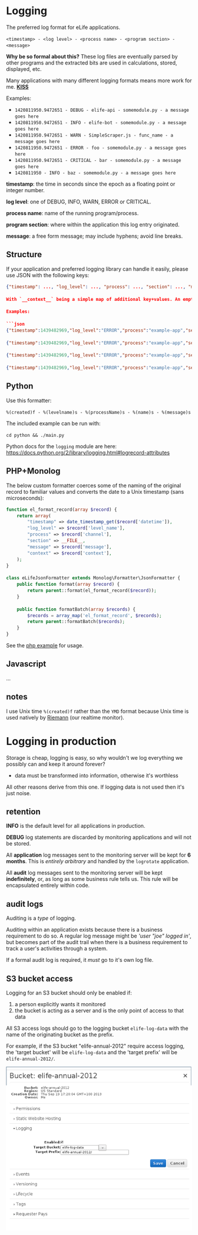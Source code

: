 # Logging

The preferred log format for eLife applications.

`<timestamp> - <log level> - <process name> - <program section> - <message>`

__Why be so formal about this?__ These log files are eventually parsed by other 
programs and the extracted bits are used in calculations, stored, displayed, etc.

Many applications with many different logging formats means more work for me. 
[__KISS__](http://en.wikipedia.org/wiki/KISS_principle)

Examples:

* `1420811950.9472651 - DEBUG - elife-api - somemodule.py - a message goes here`
* `1420811950.9472651 - INFO - elife-bot - somemodule.py - a message goes here`
* `1420811950.9472651 - WARN - SimpleScraper.js - func_name - a message goes here`
* `1420811950.9472651 - ERROR - foo - somemodule.py - a message goes here`
* `1420811950.9472651 - CRITICAL - bar - somemodule.py - a message goes here`
* `1420811950 - INFO - baz - somemodule.py - a message goes here`

__timestamp__: the time in seconds since the epoch as a floating point or integer 
number.

__log level__: one of DEBUG, INFO, WARN, ERROR or CRITICAL.

__process name__: name of the running program/process.

__program section__: where within the application this log entry originated.

__message__: a free form message; may include hyphens; avoid line breaks.

## Structure

If your application and preferred logging library can handle it easily, please 
use JSON with the following keys:

```json
{"timestamp": ..., "log_level": ..., "process": ..., "section": ..., "message": ..., "context": {...}}```

With `__context__` being a simple map of additional key+values. An empty context can be either an empty list or an empty map (because of the nature of PHP's keyed arrays).

Examples:

```json
{"timestamp":1439482969,"log_level":"ERROR","process":"example-app","section":"\/srv\/ingestor\/web\/logging.php","message":"this is an error"}

{"timestamp":1439482969,"log_level":"ERROR","process":"example-app","section":"\/srv\/ingestor\/web\/logging.php","message":"this is an error", "context": []}

{"timestamp":1439482969,"log_level":"ERROR","process":"example-app","section":"\/srv\/ingestor\/web\/logging.php","message":"this is an error", "context": {}}

{"timestamp":1439482969,"log_level":"ERROR","process":"example-app","section":"\/srv\/ingestor\/web\/logging.php","message":"this is an error", "context": {"key": "val"}}

```

## Python

Use this formatter:

`%(created)f - %(levelname)s - %(processName)s - %(name)s - %(message)s`

The included example can be run with: 

`cd python && ./main.py`

Python docs for the `logging` module are here: 
https://docs.python.org/2/library/logging.html#logrecord-attributes

## PHP+Monolog

The below custom formatter coerces some of the naming of the original record to
familiar values and converts the date to a Unix timestamp (sans microseconds):

```php
function el_format_record(array $record) {
    return array(
        "timestamp" => date_timestamp_get($record['datetime']),
        "log_level" => $record['level_name'],
        "process" => $record['channel'],
        "section" => __FILE__,
        "message" => $record['message'],
        "context" => $record['context'],
    );
}

class eLifeJsonFormatter extends Monolog\Formatter\JsonFormatter {
    public function format(array $record) {
        return parent::format(el_format_record($record));
    }

    public function formatBatch(array $records) {
        $records = array_map('el_format_record', $records);
        return parent::formatBatch($records);
    }
}
```

See the [php example](php/logging.php) for usage.

## Javascript

...

## notes

I use Unix time `%(created)f` rather than the `YMD` format because Unix time 
is used natively by [Riemann](http://riemann.io) (our realtime monitor).

# Logging in production

Storage is cheap, logging is easy, so why wouldn't we log everything we possibly 
can and keep it around forever?

* data must be transformed into information, otherwise it's worthless

All other reasons derive from this one. If logging data is not used then it's 
just noise.

## retention

__INFO__ is the default level for all applications in production. 

__DEBUG__ log statements are discarded by monitoring applications and will not 
be stored.

All __application__ log messages sent to the monitoring server will be kept for 
__6 months__. This is _entirely arbitrary_ and handled by the `logrotate` 
application.

All __audit__ log messages sent to the monitoring server will be kept 
__indefinitely__, or, as long as some business rule tells us. This rule will be 
encapsulated entirely within code.

## audit logs

Auditing is a _type_ of logging. 

Auditing within an application exists because there is a business requirement 
to do so. A regular log message might be _'user "joe" logged in'_, but becomes 
part of the audit trail when there is a business requirement to track a user's
activities through a system.

If a formal audit log is required, it _must_ go to it's own log file.

## S3 bucket access

Logging for an S3 bucket should only be enabled if:

1. a person explicitly wants it monitored
2. the bucket is acting as a server and is the only point of access to that data  

All S3 access logs should go to the logging bucket `elife-log-data` with the 
name of the originating bucket as the prefix.

For example, if the S3 bucket "elife-annual-2012" require access logging, the
'target bucket' will be `elife-log-data` and the 'target prefix' will be 
`elife-annual-2012/`.

![S3 logging example](s3-logging-example.png)



